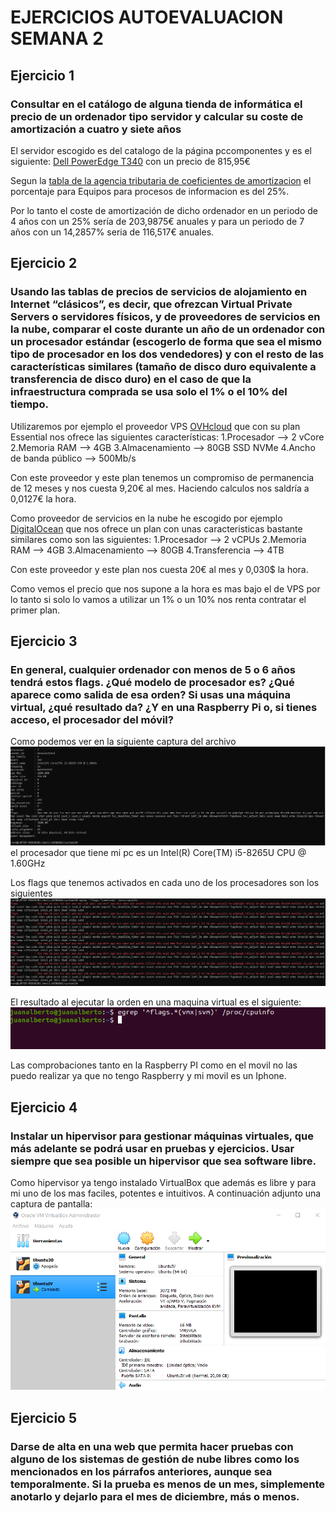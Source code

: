 # EJERCICIOS AUTOEVALUACION SEMANA 2

## Ejercicio 1

### Consultar en el catálogo de alguna tienda de informática el precio de un ordenador tipo servidor y calcular su coste de amortización a cuatro y siete años

El servidor escogido es del catalogo de la página pccomponentes y es el siguiente: [Dell PowerEdge T340](https://www.pccomponentes.com/dell-poweredge-t340-intel-xeon-e-2124-8gb-1-tb) con un precio de 815,95€

Segun la [tabla de la agencia tributaria de coeficientes de amortizacion](https://www.agenciatributaria.es/AEAT.internet/Inicio/_Segmentos_/Empresas_y_profesionales/Empresas/Impuesto_sobre_Sociedades/Periodos_impositivos_a_partir_de_1_1_2015/Base_imponible/Amortizacion/Tabla_de_coeficientes_de_amortizacion_lineal_.shtml) el porcentaje para Equipos para procesos de informacion es del 25%.

Por lo tanto el coste de amortización de dicho ordenador en un periodo de 4 años con un 25% sería de 203,9875€ anuales y para un periodo de 7 años con un 14,2857% seria de 116,517€ anuales.  

## Ejercicio 2

### Usando las tablas de precios de servicios de alojamiento en Internet “clásicos”, es decir, que ofrezcan Virtual Private Servers o servidores físicos, y de proveedores de servicios en la nube, comparar el coste durante un año de un ordenador con un procesador estándar (escogerlo de forma que sea el mismo tipo de procesador en los dos vendedores) y con el resto de las características similares (tamaño de disco duro equivalente a transferencia de disco duro) en el caso de que la infraestructura comprada se usa solo el 1% o el 10% del tiempo.

Utilizaremos por ejemplo el proveedor VPS [OVHcloud](https://www.ovh.es/order/vps/?v=3#/vps/build?selection=~(range~'Essential~pricingMode~'degressivity12~flavor~'vps-essential-2-4-80~os~'ubuntu_20_04~datacenters~(GRA~1))) que con su plan Essential nos ofrece las siguientes características:
	1.Procesador --> 2 vCore
	2.Memoria RAM --> 4GB
	3.Almacenamiento --> 80GB SSD NVMe
	4.Ancho de banda público --> 500Mb/s

Con este proveedor y este plan tenemos un compromiso de permanencia de 12 meses y nos cuesta 9,20€ al mes. Haciendo calculos nos saldría a 0,0127€ la hora.

Como proveedor de servicios en la nube he escogido por ejemplo [DigitalOcean](https://www.digitalocean.com/pricing/) que nos ofrece un plan con unas caracteristicas bastante similares como son las siguientes:
	1.Procesador --> 2 vCPUs
	2.Memoria RAM --> 4GB
	3.Almacenamiento --> 80GB 
	4.Transferencia --> 4TB

Con este proveedor y este plan nos cuesta 20€ al mes y 0,030$ la hora.

Como vemos el precio que nos supone a la hora es mas bajo el de VPS por lo tanto si solo lo vamos a utilizar un 1% o un 10% nos renta contratar el primer plan.

## Ejercicio 3

### En general, cualquier ordenador con menos de 5 o 6 años tendrá estos flags. ¿Qué modelo de procesador es? ¿Qué aparece como salida de esa orden? Si usas una máquina virtual, ¿qué resultado da? ¿Y en una Raspberry Pi o, si tienes acceso, el procesador del móvil?


Como podemos ver en la siguiente captura del archivo ![Cpu info](./image/cpuinfo.png) el procesador que tiene mi pc es un Intel(R) Core(TM) i5-8265U CPU @ 1.60GHz

Los flags que tenemos activados en cada uno de los procesadores son los siguientes ![Flags](./image/flags.png)

El resultado al ejecutar la orden en una maquina virtual es el siguiente:  ![Flags](./image/flagsVirtualBox.png) 

Las comprobaciones tanto en la Raspberry PI como en el movil no las puedo realizar ya que no tengo Raspberry y mi movil es un Iphone.

## Ejercicio 4

### Instalar un hipervisor para gestionar máquinas virtuales, que más adelante se podrá usar en pruebas y ejercicios. Usar siempre que sea posible un hipervisor que sea software libre.

Como hipervisor ya tengo instalado VirtualBox que además es libre y para mi uno de los mas faciles, potentes e intuitivos. A continuación adjunto una captura de pantalla: ![Hipervisor](./image/hipervisor.png) 

## Ejercicio 5

### Darse de alta en una web que permita hacer pruebas con alguno de los sistemas de gestión de nube libres como los mencionados en los párrafos anteriores, aunque sea temporalmente. Si la prueba es menos de un mes, simplemente anotarlo y dejarlo para el mes de diciembre, más o menos.








